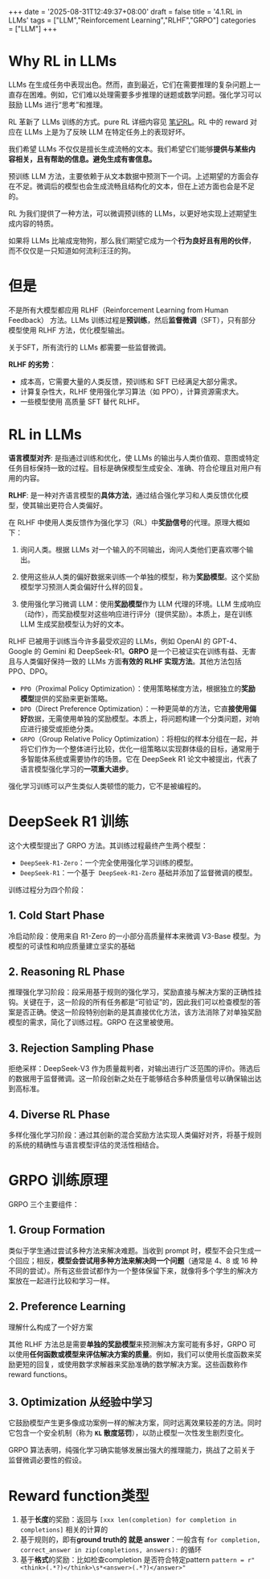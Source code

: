 +++
date = '2025-08-31T12:49:37+08:00'
draft = false
title = '4.1.RL in LLMs'
tags = ["LLM","Reinforcement Learning","RLHF","GRPO"]
categories = ["LLM"]
+++


# Why RL in LLMs

LLMs 在生成任务中表现出色。然而，直到最近，它们在需要推理的复杂问题上一直存在困难。例如，它们难以处理需要多步推理的谜题或数学问题。强化学习可以鼓励 LLMs 进行“思考”和推理。


RL 革新了 LLMs 训练的方式。pure RL 详细内容见 [笔记RL](../RL/)。RL 中的 reward 对应在 LLMs 上是为了反映 LLM 在特定任务上的表现好坏。

我们希望 LLMs 不仅仅是擅长生成流畅的文本。我们希望它们能够**提供与某些内容相关，且有帮助的信息。避免生成有害信息。**

预训练 LLM 方法，主要依赖于从文本数据中预测下一个词。上述期望的方面会存在不足。微调后的模型也会生成流畅且结构化的文本，但在上述方面也会是不足的。

RL 为我们提供了一种方法，可以微调预训练的 LLMs，以更好地实现上述期望生成内容的特质。

如果将 LLMs 比喻成宠物狗，那么我们期望它成为一个**行为良好且有用的伙伴**，而不仅仅是一只知道如何流利汪汪的狗。


# 但是

不是所有大模型都应用 RLHF（Reinforcement Learning from Human Feedback） 方法。LLMs 训练过程是**预训练**，然后**监督微调**（SFT），只有部分模型使用 RLHF 方法，优化模型输出。

关于SFT，所有流行的 LLMs 都需要一些监督微调。

**RLHF 的劣势**：

- 成本高，它需要大量的人类反馈，预训练和 SFT 已经满足大部分需求。
- 计算复杂性大，RLHF 使用强化学习算法（如 PPO），计算资源需求大。
- 一些模型使用 高质量 SFT 替代 RLHF。


# RL in LLMs

**语言模型对齐**: 是指通过训练和优化，使 LLMs 的输出与人类价值观、意图或特定任务目标保持一致的过程。目标是确保模型生成安全、准确、符合伦理且对用户有用的内容。

**RLHF**: 是一种对齐语言模型的**具体方法**，通过结合强化学习和人类反馈优化模型，使其输出更符合人类偏好。

在 RLHF 中使用人类反馈作为强化学习（RL）中**奖励信号**的代理。原理大概如下：

1. 询问人类。根据 LLMs 对一个输入的不同输出，询问人类他们更喜欢哪个输出。

2. 使用这些从人类的偏好数据来训练一个单独的模型，称为**奖励模型**。这个奖励模型学习预测人类会偏好什么样的回复。

3. 使用强化学习微调 LLM：使用**奖励模型**作为 LLM 代理的环境。LLM 生成响应（动作），而奖励模型对这些响应进行评分（提供奖励）。本质上，是在训练 LLM 生成奖励模型认为好的文本。


RLHF 已被用于训练当今许多最受欢迎的 LLMs，例如 OpenAI 的 GPT-4、Google 的 Gemini 和 DeepSeek-R1。**GRPO** 是一个已被证实在训练有益、无害且与人类偏好保持一致的 LLMs 方面**有效的 RLHF 实现方法**。其他方法包括 PPO、DPO。

- `PPO`（Proximal Policy Optimization）：使用策略梯度方法，根据独立的**奖励模型**提供的奖励来更新策略。
- `DPO`（Direct Preference Optimization）：一种更简单的方法，它直**接使用偏好**数据，无需使用单独的奖励模型。本质上，将问题构建一个分类问题，对响应进行接受或拒绝分类。
- `GRPO`（Group Relative Policy Optimization）：将相似的样本分组在一起，并将它们作为一个整体进行比较，优化一组策略以实现群体级的目标，通常用于多智能体系统或需要协作的场景。它在 DeepSeek R1 论文中被提出，代表了语言模型强化学习的**一项重大进步**。

强化学习训练可以产生类似人类顿悟的能力，它不是被编程的。


# DeepSeek R1 训练

这个大模型提出了 GRPO 方法。其训练过程最终产生两个模型：

- `DeepSeek-R1-Zero`：一个完全使用强化学习训练的模型。
- `DeepSeek-R1`：一个基于` DeepSeek-R1-Zero` 基础并添加了监督微调的模型。

训练过程分为四个阶段：

## 1. Cold Start Phase  

冷启动阶段：使用来自 R1-Zero 的一小部分高质量样本来微调 V3-Base 模型。为模型的可读性和响应质量建立坚实的基础

## 2. Reasoning RL Phase  

推理强化学习阶段：段采用基于规则的强化学习，奖励直接与解决方案的正确性挂钩。关键在于，这一阶段的所有任务都是“可验证”的，因此我们可以检查模型的答案是否正确。使这一阶段特别创新的是其直接优化方法，该方法消除了对单独奖励模型的需求，简化了训练过程。GRPO 在这里被使用。

## 3. Rejection Sampling Phase

拒绝采样：DeepSeek-V3 作为质量裁判者，对输出进行广泛范围的评价。筛选后的数据用于监督微调。这一阶段创新之处在于能够结合多种质量信号以确保输出达到高标准。

## 4. Diverse RL Phase  

多样化强化学习阶段：通过其创新的混合奖励方法实现人类偏好对齐，将基于规则的系统的精确性与语言模型评估的灵活性相结合。


# GRPO 训练原理

GRPO 三个主要组件：

## 1. Group Formation

类似于学生通过尝试多种方法来解决难题。当收到 prompt 时，模型不会只生成一个回应；相反，**模型会尝试用多种方法来解决同一个问题**（通常是 4、8 或 16 种不同的尝试）。所有这些尝试都作为一个整体保留下来，就像将多个学生的解决方案放在一起进行比较和学习一样。

## 2. Preference Learning 

理解什么构成了一个好方案

其他 RLHF 方法总是需要**单独的奖励模型**来预测解决方案可能有多好，GRPO 可以使用**任何函数或模型来评估解决方案的质量**。例如，我们可以使用长度函数来奖励更短的回复，或使用数学求解器来奖励准确的数学解决方案。这些函数称作 reward functions。

## 3. Optimization 从经验中学习

它鼓励模型产生更多像成功案例一样的解决方案，同时远离效果较差的方法。同时它包含一个安全机制（称为 **`KL` 散度惩罚**），以防止模型一次性发生剧烈变化。

GRPO 算法表明，纯强化学习确实能够发展出强大的推理能力，挑战了之前关于监督微调必要性的假设。


# Reward function类型

1. 基于**长度**的奖励：返回与 `[xxx len(completion) for completion in completions]` 相关的计算的
2. 基于规则的，即有**ground truth的 就是 answer**：一般含有 `for completion, correct_answer in zip(completions, answers):` 的循环
3. 基于**格式**的奖励：比如检查completion 是否符合特定pattern `pattern = r"<think>(.*?)</think>\s*<answer>(.*?)</answer>"`

